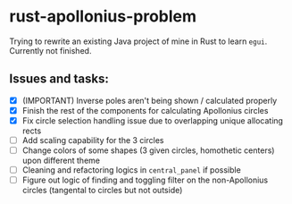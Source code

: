 # rust-apollonius-problem

Trying to rewrite an existing Java project of mine in Rust to learn `egui`. Currently not finished.

## Issues and tasks:

- [x] (IMPORTANT) Inverse poles aren't being shown / calculated properly
- [x] Finish the rest of the components for calculating Apollonius circles
- [x] Fix circle selection handling issue due to overlapping unique allocating rects
- [ ] Add scaling capability for the 3 circles
- [ ] Change colors of some shapes (3 given circles, homothetic centers) upon different theme
- [ ] Cleaning and refactoring logics in `central_panel` if possible
- [ ] Figure out logic of finding and toggling filter on the non-Apollonius circles (tangental to circles but not outside)
